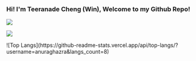 ### Hi! I'm Teeranade Cheng (Win), Welcome to my Github Repo!

<p float="left">
  <a href="https://github.com/winzamark123/">
  <img align="center" src="https://github-readme-stats.vercel.app/api?username=winzamark123&count_private=true&rank_icon=github&show_icons=true&theme=codeSTACKr&include_all_commits=true&text_color=16A085&title_color=E2684A&border_radius=10&icon_color=E2684A&custom_title=Win's%20GitHub%20Stats" />
  </a>
</p>
<p float="right">
  <a href="https://github.com/winzamark123/">
  <img align="center" src="https://github-readme-stats.vercel.app/api/top-langs?username=winzamark123&theme=codeSTACKr&layout=compact" />
  </a>
</p>
![Top Langs](https://github-readme-stats.vercel.app/api/top-langs/?username=anuraghazra&langs_count=8)
